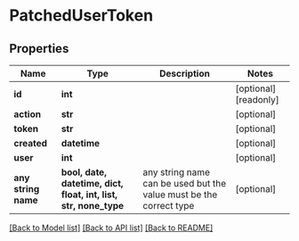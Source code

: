 # PatchedUserToken


## Properties
Name | Type | Description | Notes
------------ | ------------- | ------------- | -------------
**id** | **int** |  | [optional] [readonly] 
**action** | **str** |  | [optional] 
**token** | **str** |  | [optional] 
**created** | **datetime** |  | [optional] 
**user** | **int** |  | [optional] 
**any string name** | **bool, date, datetime, dict, float, int, list, str, none_type** | any string name can be used but the value must be the correct type | [optional]

[[Back to Model list]](../README.md#documentation-for-models) [[Back to API list]](../README.md#documentation-for-api-endpoints) [[Back to README]](../README.md)


